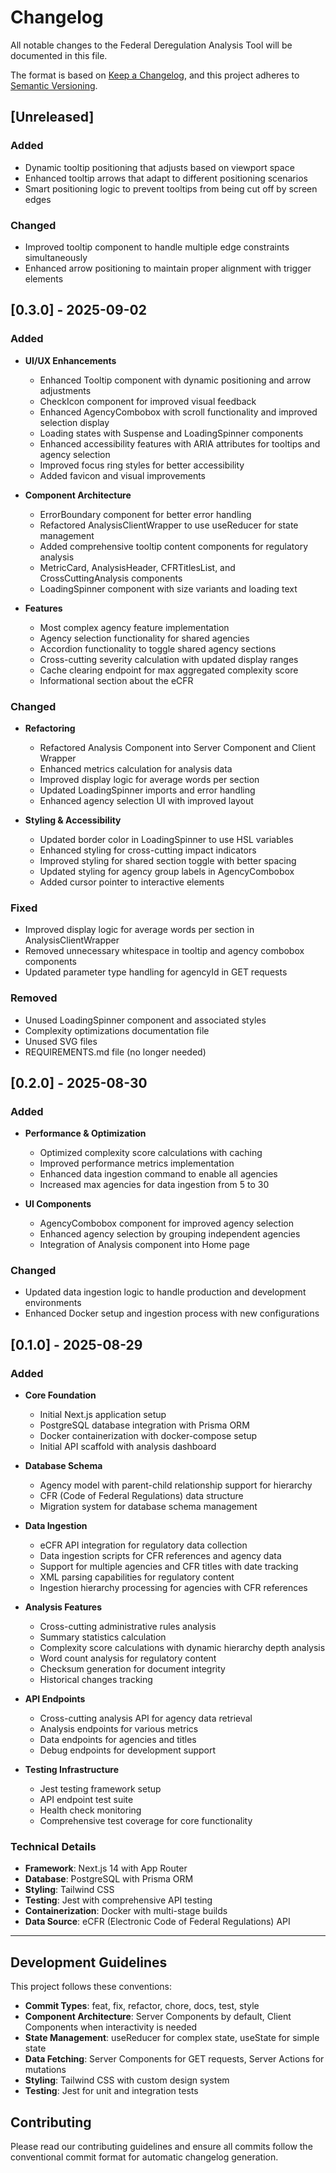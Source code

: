 # Changelog

All notable changes to the Federal Deregulation Analysis Tool will be documented in this file.

The format is based on [Keep a Changelog](https://keepachangelog.com/en/1.0.0/),
and this project adheres to [Semantic Versioning](https://semver.org/spec/v2.0.0.html).

## [Unreleased]

### Added
- Dynamic tooltip positioning that adjusts based on viewport space
- Enhanced tooltip arrows that adapt to different positioning scenarios
- Smart positioning logic to prevent tooltips from being cut off by screen edges

### Changed
- Improved tooltip component to handle multiple edge constraints simultaneously
- Enhanced arrow positioning to maintain proper alignment with trigger elements

## [0.3.0] - 2025-09-02

### Added
- **UI/UX Enhancements**
  - Enhanced Tooltip component with dynamic positioning and arrow adjustments
  - CheckIcon component for improved visual feedback
  - Enhanced AgencyCombobox with scroll functionality and improved selection display
  - Loading states with Suspense and LoadingSpinner components
  - Enhanced accessibility features with ARIA attributes for tooltips and agency selection
  - Improved focus ring styles for better accessibility
  - Added favicon and visual improvements

- **Component Architecture**
  - ErrorBoundary component for better error handling
  - Refactored AnalysisClientWrapper to use useReducer for state management
  - Added comprehensive tooltip content components for regulatory analysis
  - MetricCard, AnalysisHeader, CFRTitlesList, and CrossCuttingAnalysis components
  - LoadingSpinner component with size variants and loading text

- **Features**
  - Most complex agency feature implementation
  - Agency selection functionality for shared agencies
  - Accordion functionality to toggle shared agency sections
  - Cross-cutting severity calculation with updated display ranges
  - Cache clearing endpoint for max aggregated complexity score
  - Informational section about the eCFR

### Changed
- **Refactoring**
  - Refactored Analysis Component into Server Component and Client Wrapper
  - Enhanced metrics calculation for analysis data
  - Improved display logic for average words per section
  - Updated LoadingSpinner imports and error handling
  - Enhanced agency selection UI with improved layout

- **Styling & Accessibility**
  - Updated border color in LoadingSpinner to use HSL variables
  - Enhanced styling for cross-cutting impact indicators
  - Improved styling for shared section toggle with better spacing
  - Updated styling for agency group labels in AgencyCombobox
  - Added cursor pointer to interactive elements

### Fixed
- Improved display logic for average words per section in AnalysisClientWrapper
- Removed unnecessary whitespace in tooltip and agency combobox components
- Updated parameter type handling for agencyId in GET requests

### Removed
- Unused LoadingSpinner component and associated styles
- Complexity optimizations documentation file
- Unused SVG files
- REQUIREMENTS.md file (no longer needed)

## [0.2.0] - 2025-08-30

### Added
- **Performance & Optimization**
  - Optimized complexity score calculations with caching
  - Improved performance metrics implementation
  - Enhanced data ingestion command to enable all agencies
  - Increased max agencies for data ingestion from 5 to 30

- **UI Components**
  - AgencyCombobox component for improved agency selection
  - Enhanced agency selection by grouping independent agencies
  - Integration of Analysis component into Home page

### Changed
- Updated data ingestion logic to handle production and development environments
- Enhanced Docker setup and ingestion process with new configurations

## [0.1.0] - 2025-08-29

### Added
- **Core Foundation**
  - Initial Next.js application setup
  - PostgreSQL database integration with Prisma ORM
  - Docker containerization with docker-compose setup
  - Initial API scaffold with analysis dashboard

- **Database Schema**
  - Agency model with parent-child relationship support for hierarchy
  - CFR (Code of Federal Regulations) data structure
  - Migration system for database schema management

- **Data Ingestion**
  - eCFR API integration for regulatory data collection
  - Data ingestion scripts for CFR references and agency data
  - Support for multiple agencies and CFR titles with date tracking
  - XML parsing capabilities for regulatory content
  - Ingestion hierarchy processing for agencies with CFR references

- **Analysis Features**
  - Cross-cutting administrative rules analysis
  - Summary statistics calculation
  - Complexity score calculations with dynamic hierarchy depth analysis
  - Word count analysis for regulatory content
  - Checksum generation for document integrity
  - Historical changes tracking

- **API Endpoints**
  - Cross-cutting analysis API for agency data retrieval
  - Analysis endpoints for various metrics
  - Data endpoints for agencies and titles
  - Debug endpoints for development support

- **Testing Infrastructure**
  - Jest testing framework setup
  - API endpoint test suite
  - Health check monitoring
  - Comprehensive test coverage for core functionality

### Technical Details
- **Framework**: Next.js 14 with App Router
- **Database**: PostgreSQL with Prisma ORM
- **Styling**: Tailwind CSS
- **Testing**: Jest with comprehensive API testing
- **Containerization**: Docker with multi-stage builds
- **Data Source**: eCFR (Electronic Code of Federal Regulations) API

---

## Development Guidelines

This project follows these conventions:
- **Commit Types**: feat, fix, refactor, chore, docs, test, style
- **Component Architecture**: Server Components by default, Client Components when interactivity is needed
- **State Management**: useReducer for complex state, useState for simple state
- **Data Fetching**: Server Components for GET requests, Server Actions for mutations
- **Styling**: Tailwind CSS with custom design system
- **Testing**: Jest for unit and integration tests

## Contributing

Please read our contributing guidelines and ensure all commits follow the conventional commit format for automatic changelog generation.

